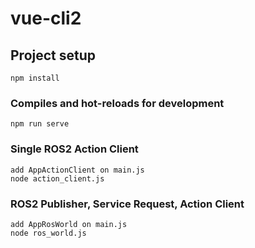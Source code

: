 # vue-cli2

## Project setup
```
npm install
```

### Compiles and hot-reloads for development
```
npm run serve
```

### Single ROS2 Action Client
```
add AppActionClient on main.js
node action_client.js
```

### ROS2 Publisher, Service Request, Action Client
```
add AppRosWorld on main.js
node ros_world.js
```
